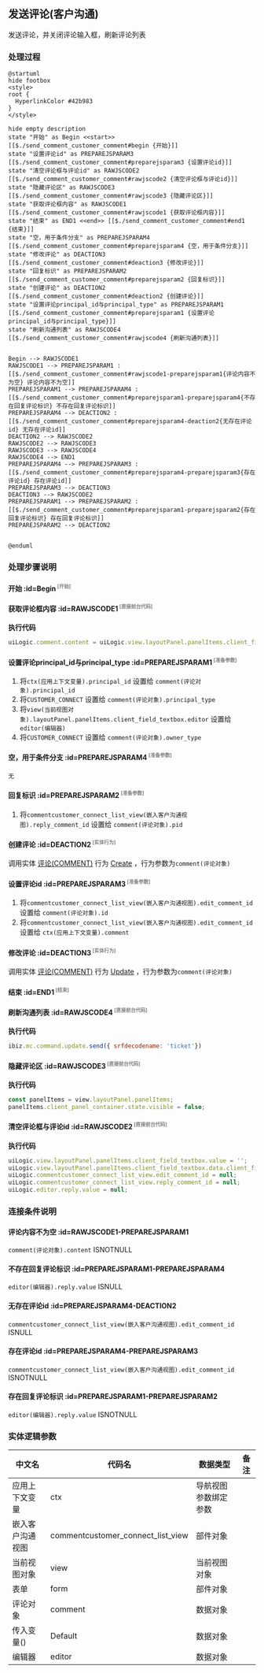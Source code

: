 ## 发送评论(客户沟通) <!-- {docsify-ignore-all} -->

   发送评论，并关闭评论输入框，刷新评论列表

### 处理过程

```plantuml
@startuml
hide footbox
<style>
root {
  HyperlinkColor #42b983
}
</style>

hide empty description
state "开始" as Begin <<start>> [[$./send_comment_customer_comment#begin {开始}]]
state "设置评论id" as PREPAREJSPARAM3  [[$./send_comment_customer_comment#preparejsparam3 {设置评论id}]]
state "清空评论框与评论id" as RAWJSCODE2  [[$./send_comment_customer_comment#rawjscode2 {清空评论框与评论id}]]
state "隐藏评论区" as RAWJSCODE3  [[$./send_comment_customer_comment#rawjscode3 {隐藏评论区}]]
state "获取评论框内容" as RAWJSCODE1  [[$./send_comment_customer_comment#rawjscode1 {获取评论框内容}]]
state "结束" as END1 <<end>> [[$./send_comment_customer_comment#end1 {结束}]]
state "空，用于条件分支" as PREPAREJSPARAM4  [[$./send_comment_customer_comment#preparejsparam4 {空，用于条件分支}]]
state "修改评论" as DEACTION3  [[$./send_comment_customer_comment#deaction3 {修改评论}]]
state "回复标识" as PREPAREJSPARAM2  [[$./send_comment_customer_comment#preparejsparam2 {回复标识}]]
state "创建评论" as DEACTION2  [[$./send_comment_customer_comment#deaction2 {创建评论}]]
state "设置评论principal_id与principal_type" as PREPAREJSPARAM1  [[$./send_comment_customer_comment#preparejsparam1 {设置评论principal_id与principal_type}]]
state "刷新沟通列表" as RAWJSCODE4  [[$./send_comment_customer_comment#rawjscode4 {刷新沟通列表}]]


Begin --> RAWJSCODE1
RAWJSCODE1 --> PREPAREJSPARAM1 : [[$./send_comment_customer_comment#rawjscode1-preparejsparam1{评论内容不为空} 评论内容不为空]]
PREPAREJSPARAM1 --> PREPAREJSPARAM4 : [[$./send_comment_customer_comment#preparejsparam1-preparejsparam4{不存在回复评论标识} 不存在回复评论标识]]
PREPAREJSPARAM4 --> DEACTION2 : [[$./send_comment_customer_comment#preparejsparam4-deaction2{无存在评论id} 无存在评论id]]
DEACTION2 --> RAWJSCODE2
RAWJSCODE2 --> RAWJSCODE3
RAWJSCODE3 --> RAWJSCODE4
RAWJSCODE4 --> END1
PREPAREJSPARAM4 --> PREPAREJSPARAM3 : [[$./send_comment_customer_comment#preparejsparam4-preparejsparam3{存在评论id} 存在评论id]]
PREPAREJSPARAM3 --> DEACTION3
DEACTION3 --> RAWJSCODE2
PREPAREJSPARAM1 --> PREPAREJSPARAM2 : [[$./send_comment_customer_comment#preparejsparam1-preparejsparam2{存在回复评论标识} 存在回复评论标识]]
PREPAREJSPARAM2 --> DEACTION2


@enduml
```


### 处理步骤说明

#### 开始 :id=Begin<sup class="footnote-symbol"> <font color=gray size=1>[开始]</font></sup>




#### 获取评论框内容 :id=RAWJSCODE1<sup class="footnote-symbol"> <font color=gray size=1>[直接前台代码]</font></sup>



<p class="panel-title"><b>执行代码</b></p>

```javascript
uiLogic.comment.content = uiLogic.view.layoutPanel.panelItems.client_field_textbox.value;
```

#### 设置评论principal_id与principal_type :id=PREPAREJSPARAM1<sup class="footnote-symbol"> <font color=gray size=1>[准备参数]</font></sup>



1. 将`ctx(应用上下文变量).principal_id` 设置给  `comment(评论对象).principal_id`
2. 将`CUSTOMER_CONNECT` 设置给  `comment(评论对象).principal_type`
3. 将`view(当前视图对象).layoutPanel.panelItems.client_field_textbox.editor` 设置给  `editor(编辑器)`
4. 将`CUSTOMER_CONNECT` 设置给  `comment(评论对象).owner_type`

#### 空，用于条件分支 :id=PREPAREJSPARAM4<sup class="footnote-symbol"> <font color=gray size=1>[准备参数]</font></sup>




    无

#### 回复标识 :id=PREPAREJSPARAM2<sup class="footnote-symbol"> <font color=gray size=1>[准备参数]</font></sup>



1. 将`commentcustomer_connect_list_view(嵌入客户沟通视图).reply_comment_id` 设置给  `comment(评论对象).pid`

#### 创建评论 :id=DEACTION2<sup class="footnote-symbol"> <font color=gray size=1>[实体行为]</font></sup>



调用实体 [评论(COMMENT)](module/Base/comment.md) 行为 [Create](module/Base/comment#行为) ，行为参数为`comment(评论对象)`

#### 设置评论id :id=PREPAREJSPARAM3<sup class="footnote-symbol"> <font color=gray size=1>[准备参数]</font></sup>



1. 将`commentcustomer_connect_list_view(嵌入客户沟通视图).edit_comment_id` 设置给  `comment(评论对象).id`
2. 将`commentcustomer_connect_list_view(嵌入客户沟通视图).edit_comment_id` 设置给  `ctx(应用上下文变量).comment`

#### 修改评论 :id=DEACTION3<sup class="footnote-symbol"> <font color=gray size=1>[实体行为]</font></sup>



调用实体 [评论(COMMENT)](module/Base/comment.md) 行为 [Update](module/Base/comment#行为) ，行为参数为`comment(评论对象)`

#### 结束 :id=END1<sup class="footnote-symbol"> <font color=gray size=1>[结束]</font></sup>




#### 刷新沟通列表 :id=RAWJSCODE4<sup class="footnote-symbol"> <font color=gray size=1>[直接前台代码]</font></sup>



<p class="panel-title"><b>执行代码</b></p>

```javascript
ibiz.mc.command.update.send({ srfdecodename: 'ticket'})
```

#### 隐藏评论区 :id=RAWJSCODE3<sup class="footnote-symbol"> <font color=gray size=1>[直接前台代码]</font></sup>



<p class="panel-title"><b>执行代码</b></p>

```javascript
const panelItems = view.layoutPanel.panelItems;
panelItems.client_panel_container.state.visible = false;
```

#### 清空评论框与评论id :id=RAWJSCODE2<sup class="footnote-symbol"> <font color=gray size=1>[直接前台代码]</font></sup>



<p class="panel-title"><b>执行代码</b></p>

```javascript
uiLogic.view.layoutPanel.panelItems.client_field_textbox.value = '';
uiLogic.view.layoutPanel.panelItems.client_field_textbox.data.client_field_textbox = '';
uiLogic.commentcustomer_connect_list_view.edit_comment_id = null;
uiLogic.commentcustomer_connect_list_view.reply_comment_id = null;
uiLogic.editor.reply.value = null;
```

### 连接条件说明
#### 评论内容不为空 :id=RAWJSCODE1-PREPAREJSPARAM1

```comment(评论对象).content``` ISNOTNULL
#### 不存在回复评论标识 :id=PREPAREJSPARAM1-PREPAREJSPARAM4

```editor(编辑器).reply.value``` ISNULL
#### 无存在评论id :id=PREPAREJSPARAM4-DEACTION2

```commentcustomer_connect_list_view(嵌入客户沟通视图).edit_comment_id``` ISNULL
#### 存在评论id :id=PREPAREJSPARAM4-PREPAREJSPARAM3

```commentcustomer_connect_list_view(嵌入客户沟通视图).edit_comment_id``` ISNOTNULL
#### 存在回复评论标识 :id=PREPAREJSPARAM1-PREPAREJSPARAM2

```editor(编辑器).reply.value``` ISNOTNULL


### 实体逻辑参数

|    中文名   |    代码名    |  数据类型      |备注 |
| --------| --------| --------  | --------   |
|应用上下文变量|ctx|导航视图参数绑定参数||
|嵌入客户沟通视图|commentcustomer_connect_list_view|部件对象||
|当前视图对象|view|当前视图对象||
|表单|form|部件对象||
|评论对象|comment|数据对象||
|传入变量(<i class="fa fa-check"/></i>)|Default|数据对象||
|编辑器|editor|数据对象||
